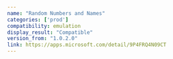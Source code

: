 ```yaml
---
name: "Random Numbers and Names"
categories: ['prod']
compatibility: emulation
display_result: "Compatible"
version_from: "1.0.2.0"
link: https://apps.microsoft.com/detail/9P4FRQ4N09CT
---
```

